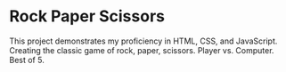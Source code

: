 # Rock Paper Scissors
This project demonstrates my proficiency in HTML, CSS, and JavaScript. 
Creating the classic game of rock, paper, scissors. Player vs. Computer. Best of 5.
